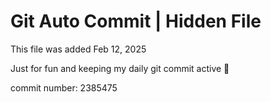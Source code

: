 # Git Auto Commit | Hidden File

This file was added Feb 12, 2025

Just for fun and keeping my daily git commit active 🤪

commit number: 2385475
